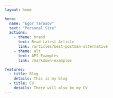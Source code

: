 ```yaml
---
layout: home

hero:
  name: "Egor Tarasov"
  text: "Personal Site"
  actions:
    - theme: brand
      text: Read Latest Article
      link: /articles/best-postman-alternative
    - theme: alt
      text: API Examples
      link: /markdown-examples

features:
  - title: Blog
    details: This is my blog
  - title: CV
    details: There will also be my CV
---
```


